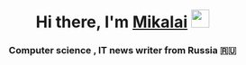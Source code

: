 <h1 align="center">Hi there, I'm <a href="https://daniilshat.ru/" target="_blank">Mikalai</a> 
<img src="https://github.com/blackcater/blackcater/raw/main/images/Hi.gif" height="32"/></h1>
<h3 align="center">Computer science , IT news writer from Russia 🇷🇺</h3>
